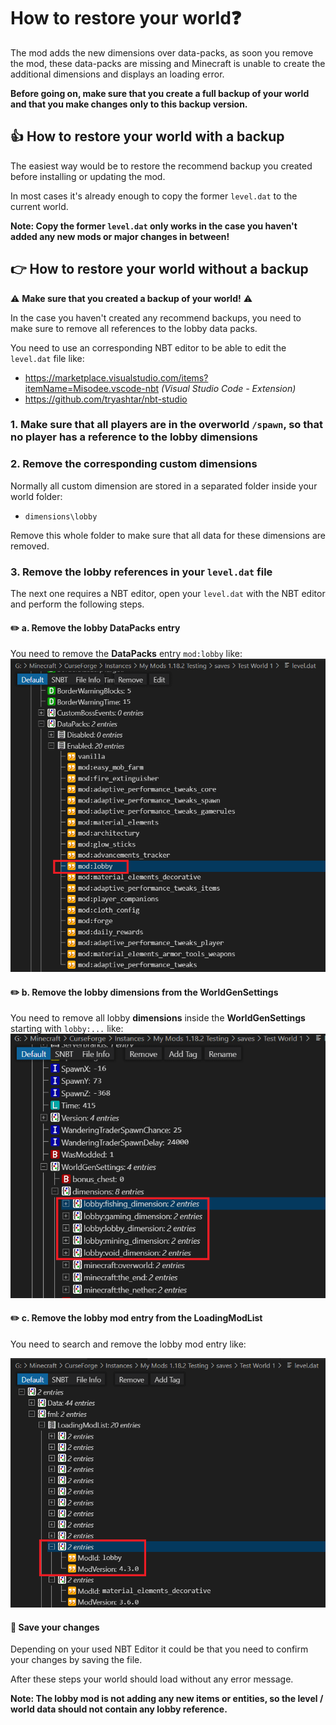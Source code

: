 # How to restore your world❓

The mod adds the new dimensions over data-packs, as soon you remove the mod, these data-packs are missing and Minecraft is unable to create the additional dimensions and displays an loading error.

**Before going on, make sure that you create a full backup of your world and that you make changes only to this backup version.**

## 👍 How to restore your world with a backup

The easiest way would be to restore the recommend backup you created before installing or updating the mod.

In most cases it's already enough to copy the former `level.dat` to the current world.

**Note: Copy the former `level.dat` only works in the case you haven't added any new mods or major changes in between!**

## 👉 How to restore your world without a backup

⚠️ **Make sure that you created a backup of your world!** ⚠️

In the case you haven't created any recommend backups, you need to make sure to remove all references to the lobby data packs.

You need to use an corresponding NBT editor to be able to edit the `level.dat` file like:

- <https://marketplace.visualstudio.com/items?itemName=Misodee.vscode-nbt> _(Visual Studio Code - Extension)_
- <https://github.com/tryashtar/nbt-studio>

### 1. Make sure that all players are in the overworld `/spawn`, so that no player has a reference to the lobby dimensions

### 2. Remove the corresponding custom dimensions

Normally all custom dimension are stored in a separated folder inside your world folder:

- `dimensions\lobby`

Remove this whole folder to make sure that all data for these dimensions are removed.

### 3. Remove the lobby references in your `level.dat` file

The next one requires a NBT editor, open your `level.dat` with the NBT editor and perform the following steps.

#### ✏️ a. Remove the lobby DataPacks entry

You need to remove the **DataPacks** entry `mod:lobby` like:
![NBT Editor screenshot](level.dat-DataPacks.png)

#### ✏️ b. Remove the lobby dimensions from the WorldGenSettings

You need to remove all lobby **dimensions** inside the **WorldGenSettings** starting with `lobby:...` like:
![NBT Editor screenshot](level.dat-WorldGenSettings.png)

#### ✏️ c. Remove the lobby mod entry from the LoadingModList

You need to search and remove the lobby mod entry like:

![NBT Editor screenshot](level.dat-LoadingModList.png)

#### 💾 Save your changes

Depending on your used NBT Editor it could be that you need to confirm your changes by saving the file.

After these steps your world should load without any error message.

**Note: The lobby mod is not adding any new items or entities, so the level / world data should not contain any lobby reference.**
